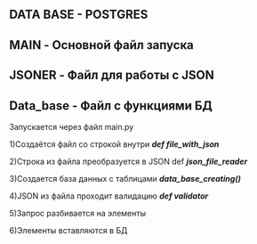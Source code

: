 DATA BASE - POSTGRES 
---
MAIN - Основной файл запуска
---
JSONER - Файл для работы с JSON
---
Data_base - Файл с функциями БД
---

Запускается через файл main.py

1)Cоздаётся файл со строкой внутри _**def file_with_json**_

2)Строка из файла преобразуется в JSON def **_json_file_reader_**

3)Создается база данных с таблицами **_data_base_creating()_**

4)JSON из файла проходит валидацию **_def validator_**

5)Запрос разбивается на элементы 

6)Элементы вставляются в БД
